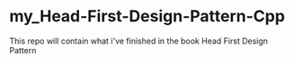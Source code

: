# my_Head-First-Design-Pattern-Cpp
This repo will contain what i've finished in the book Head First Design Pattern 
